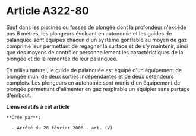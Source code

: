 # Article A322-80

Sauf dans les piscines ou fosses de plongée dont la profondeur n'excède pas 6 mètres, les plongeurs évoluant en autonomie et
les guides de palanquée sont équipés chacun d'un système gonflable au moyen de gaz comprimé leur permettant de regagner la
surface et de s'y maintenir, ainsi que des moyens de contrôler personnellement les caractéristiques de la plongée et de la
remontée de leur palanquée.

En milieu naturel, le guide de palanquée est équipé d'un équipement de plongée muni de deux sorties indépendantes et de deux
détendeurs complets. Les plongeurs en autonomie sont munis d'un équipement de plongée permettant d'alimenter en gaz
respirable un équipier sans partage d'embout.

**Liens relatifs à cet article**

	**Créé par**:

	  - Arrêté du 28 février 2008 - art. (V)
